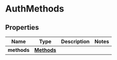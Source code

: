 

# AuthMethods


## Properties

| Name | Type | Description | Notes |
|------------ | ------------- | ------------- | -------------|
|**methods** | [**Methods**](Methods.md) |  |  |



